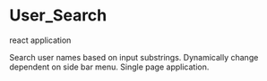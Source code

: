 # User_Search
react application

Search user names based on input substrings.
Dynamically change dependent on side bar menu.
Single page application.
